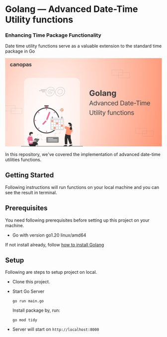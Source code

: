 # Golang — Advanced Date-Time Utility functions

### Enhancing Time Package Functionality

Date time utility functions serve as a valuable extension to the standard time package in Go

<img src="https://github.com/cp-dharti-r/golang-date-time-utils/blob/main/img/cover-img.png">
<br />

In this repository, we've covered the implementation of advanced date-time utilities functions.

## Getting Started

Following instructions will run functions on your local machine and you can see the result in terminal.

## Prerequisites

You need following prerequisites before setting up this project on your machine.

- Go with version go1.20 linux/amd64

If not install already, follow [how to install Golang](https://go.dev/doc/install)

## Setup

Following are steps to setup project on local.

- Clone this project.

- Start Go Server

  ```
  go run main.go
  ```

  Install package by, run:

  ```
  go mod tidy
  ```

- Server will start on `http://localhost:8000`